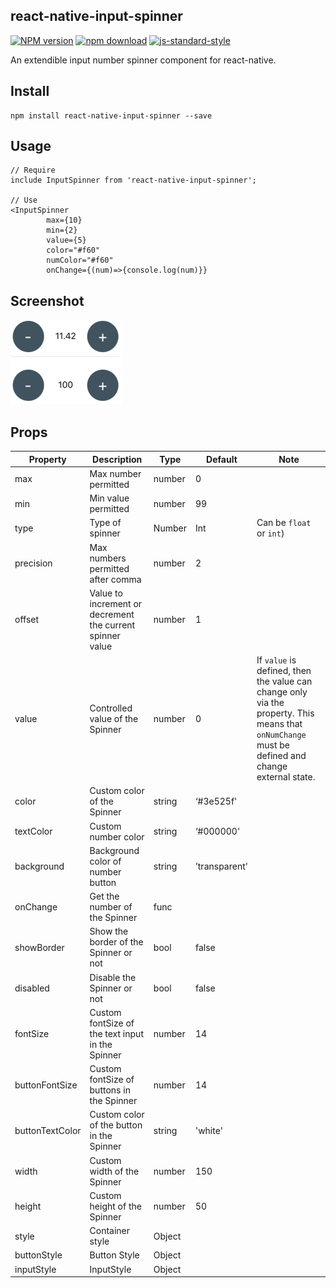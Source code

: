 react-native-input-spinner
---

[![NPM version][npm-image]][npm-url]
[![npm download][download-image]][download-url]
[![js-standard-style](https://img.shields.io/badge/code%20style-standard-brightgreen.svg)](http://standardjs.com/)

[npm-image]: http://img.shields.io/npm/v/react-native-input-spinner.svg?style=flat-square
[npm-url]: http://npmjs.org/package/react-native-input-spinner
[download-image]: https://img.shields.io/npm/dm/react-native-input-spinner.svg?style=flat-square
[download-url]: https://npmjs.org/package/react-native-input-spinner

An extendible input number spinner component for react-native.


## Install

```
npm install react-native-input-spinner --save
```

## Usage

```
// Require
include InputSpinner from 'react-native-input-spinner';

// Use
<InputSpinner 
		max={10}
        min={2}
        value={5}
        color="#f60"
        numColor="#f60"
        onChange={(num)=>{console.log(num)}}
```

## Screenshot

<img src="example.png" />

## Props

Property          | Description | Type | Default | Note
------------------|-------------|------|---------|-------
max               | Max number permitted | number | 0  |
min               | Min value permitted | number | 99 |
type            | Type of spinner | Number | Int | Can be `float` or `int`) 
precision            | Max numbers permitted after comma | number | 2 |
offset            | Value to increment or decrement the current spinner value | number | 1 |
value             | Controlled value of the Spinner | number | 0 | If `value` is defined, then the value can change only via the property. This means that `onNumChange` must be defined and change external state.
color             | Custom color of the Spinner | string | ‘#3e525f' |
textColor          | Custom number color | string | ‘#000000' |
background        | Background color of number button | string | ’transparent' |
onChange       | Get the number of the Spinner | func | |
showBorder        | Show the border of the Spinner or not | bool | false |
disabled          | Disable the Spinner or not | bool | false |
fontSize          | Custom fontSize of the text input in the Spinner | number | 14 |
buttonFontSize        | Custom fontSize of buttons in the Spinner | number | 14 |
buttonTextColor   | Custom color of the button in the Spinner | string | 'white' |
width             | Custom width of the Spinner | number | 150 |
height            | Custom height of the Spinner | number | 50 |
style | Container style | Object |  |
buttonStyle | Button Style | Object |  |
inputStyle | InputStyle | Object |  |

